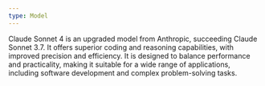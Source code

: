 ```yaml
---
type: Model
---
```


Claude Sonnet 4 is an upgraded model from Anthropic, succeeding Claude Sonnet 3.7. It offers superior coding and reasoning capabilities, with improved precision and efficiency. It is designed to balance performance and practicality, making it suitable for a wide range of applications, including software development and complex problem-solving tasks.